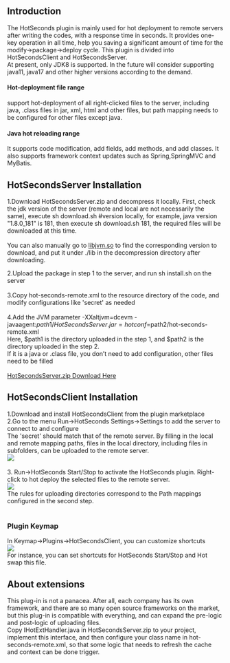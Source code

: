 ## Introduction
The HotSeconds plugin is mainly used for hot deployment to remote servers after writing the codes, with a response time in seconds. It provides one-key operation in all time, help you saving a significant amount of time for the modify->package->deploy cycle. This plugin is divided into HotSecondsClient and HotSecondsServer.<br>
At present, only JDK8 is supported.  In the future will consider supporting java11, java17 and other higher versions according to the demand.

#### Hot-deployment file range
support hot-deployment of all right-clicked files to the server, including java, .class files in jar, xml, html and other files, but path mapping needs to be configured for other files except java.<br>
#### Java hot reloading range
It supports code modification, add fields, add methods, and add classes. It also supports framework context updates such as Spring,SpringMVC and MyBatis.

## HotSecondsServer Installation
1.Download HotSecondsServer.zip and decompress it locally. First, check the jdk version of the server (remote and local are not necessarily the same), execute sh download.sh #version locally, for example, java version "1.8.0_181" is 181, then execute sh download.sh 181, the required files will be downloaded at this time. <br><br>
You can also manually go to [libjvm.so](https://github.com/thanple/HotSecondsIDEA/releases/tag/libjvm_so) to find the corresponding version to download, and put it under ./lib in the decompression directory after downloading.

2.Upload the package in step 1 to the server, and run sh install.sh on the server <br><br>
3.Copy hot-seconds-remote.xml to the resource directory of the code, and modify configurations like 'secret' as needed<br><br>
4.Add the JVM parameter -XXaltjvm=dcevm -javaagent:$path1/HotSecondsServer.jar=hotconf=$path2/hot-seconds-remote.xml<br>
Here, $path1 is the directory uploaded in the step 1, and $path2 is the directory uploaded in the step 2.<br>
If it is a java or .class file, you don’t need to add configuration, other files need to be filled<br><br>
[HotSecondsServer.zip Download Here](https://github.com/thanple/HotSecondsIDEA/releases/tag/HotSecondsServer)

## HotSecondsClient Installation
1.Download and install HotSecondsClient from the plugin marketplace<br>
2.Go to the menu Run->HotSeconds Settings->Settings to add the server to connect to and configure<br>
The 'secret' should match that of the remote server. By filling in the local and remote mapping paths, files in the local directory, including files in subfolders, can be uploaded to the remote server.<br>
![](https://github.com/thanple/HotSecondsIDEA/blob/master/img/hotseconds-setting.png)
<br><br>
3. Run->HotSeconds Start/Stop to activate the HotSeconds plugin. Right-click to hot deploy the selected files to the remote server.<br>
![](https://github.com/thanple/HotSecondsIDEA/blob/master/img/use.png)
<br>The rules for uploading directories correspond to the Path mappings configured in the second step.<br><br>

### Plugin Keymap
In Keymap->Plugins->HotSecondsClient, you can customize shortcuts<br>
![](https://github.com/thanple/HotSecondsIDEA/blob/master/img/keymap.png)
<br>For instance, you can set shortcuts for HotSeconds Start/Stop and Hot swap this file.


## About extensions
This plug-in is not a panacea. After all, each company has its own framework, and there are so many open source frameworks on the market, but this plug-in is compatible with everything, and can expand the pre-logic and post-logic of uploading files. <br>
Copy IHotExtHandler.java in HotSecondsServer.zip to your project, implement this interface, and then configure your class name in hot-seconds-remote.xml, so that some logic that needs to refresh the cache and context can be done trigger.
